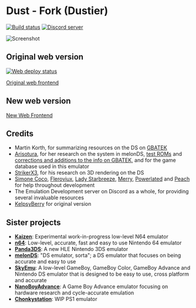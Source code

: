 # Dust - Fork (Dustier)

[![Build status](https://github.com/kelpsyberry/dust/actions/workflows/clippy.yml/badge.svg?branch=main&event=push)](https://github.com/kelpsyberry/dust/actions/workflows/clippy.yml?query=branch%3Amain+event%3Apush)
[![Discord server](https://dcbadge.vercel.app/api/server/MRDEvx8rKy?style=flat&theme=default-inverted)](https://discord.gg/MRDEvx8rKy)

![Screenshot](screenshot.png)

## Original web version

[![Web deploy status](https://github.com/kelpsyberry/dust/actions/workflows/deploy-web.yml/badge.svg?branch=main&event=push)](https://github.com/kelpsyberry/dust/actions/workflows/deploy-web.yml?query=branch%3Amain+event%3Apush)

[Original web frontend](https://dust-ds.netlify.app)

## New web version

[New Web Frontend](https://main-bvxea6i-6sm4rdspwtft4.us-3.platformsh.site/)

## Credits
- Martin Korth, for summarizing resources on the DS on [GBATEK](https://problemkaputt.de/gbatek.htm)
- [Arisotura](https://github.com/Arisotura), for her research on the system in melonDS, [test ROMs](https://github.com/Arisotura/arm7wrestler) and [corrections and additions to the info on GBATEK](https://melonds.kuribo64.net/board/thread.php?id=13), and for the game database used in this emulator
- [StrikerX3](https://github.com/StrikerX3), for his research on 3D rendering on the DS
- [Simone Coco](https://github.com/CocoSimone), [Fleroviux](https://github.com/fleroviux), [Lady Starbreeze](https://github.com/LadyStarbreeze), [Merry](https://github.com/merryhime), [Powerlated](https://github.com/Powerlated) and [Peach](https://github.com/wheremyfoodat) for help throughout development
- The Emulation Development server on Discord as a whole, for providing several invaluable resources
- [KelpsyBerry](https://github.com/kelpsyberry) for original version

## Sister projects
- [**Kaizen**](https://github.com/SimoneN64/Kaizen): Experimental work-in-progress low-level N64 emulator
- [**n64**](https://github.com/Dillonb/n64): Low-level, accurate, fast and easy to use Nintendo 64 emulator
- [**Panda3DS**](https://github.com/wheremyfoodat/Panda3DS): A new HLE Nintendo 3DS emulator
- [**melonDS**](https://github.com/melonDS-emu/melonDS): "DS emulator, sorta"; a DS emulator that focuses on being accurate and easy to use
- [**SkyEmu**](https://github.com/skylersaleh/SkyEmu): A low-level GameBoy, GameBoy Color, GameBoy Advance and Nintendo DS emulator that is designed to be easy to use, cross platform and accurate
- [**NanoBoyAdvance**](https://github.com/nba-emu/NanoBoyAdvance): A Game Boy Advance emulator focusing on hardware research and cycle-accurate emulation
- [**Chonkystation**](https://github.com/liuk7071/ChonkyStation): WIP PS1 emulator
